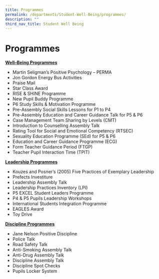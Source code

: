 ```yaml
---
title: Programmes
permalink: /departments/Student-Well-Being/programmes/
description: ""
third_nav_title: Student Well Being
---
```

# Programmes

<b><u>Well–Being Programmes</u></b>

*   Martin Seligman’s Positive Psychology – PERMA
*   Jon Gordon Energy Bus Activities
*   Praise Mail
*   Star Class Award
*   RISE & SHINE Programme
*   New Pupil Buddy Programme
*   P6 Study Skills & Motivation Programme
*   Pre-Assembly Social Skills Lessons for P1 to P4
*   Pre-Assembly Education and Career Guidance Talk for P5 & P6
*   Case Management Team Sharing by Levels (CMT)
*   Introduction to Counselling Assembly Talk
*   Rating Tool for Social and Emotional Competency (RTSEC)
*   Sexuality Education Programme (SEd) for P5 & P6
*   Education and Career Guidance Programme (ECG)
*   Form Teacher Guidance Period (FTGP)
*   Teacher Pupil Interaction Time (TPIT)

<b><u>Leadership Programmes</u></b>

*   Kouzes and Posner’s (2005) Five Practices of Exemplary Leadership
*   Prefects Investiture
*   Leadership Assembly Talk
*   Leadership Practices Inventory (LPI)
*   P5 EXCEL Student Leaders Programme
*   P4 & P5 Pupils Leadership Workshops
*   International Students Integration Programme
*   EAGLES Award
*   Toy Drive

<b><u>Discipline Programmes</u></b>

*   Jane Nelson Positive Discipline
*   Police Talk
*   Road Safety Talk
*   Anti-Smoking Assembly Talk
*   Anti-Drug Assembly Talk
*   Discipline Assembly Talk
*   Discipline Spot Checks
*   Pupils Locker System